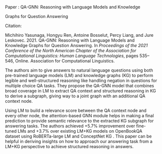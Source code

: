 ﻿Paper : QA-GNN: Reasoning with Language Models and Knowledge 

Graphs for Question Answering 

Citation: 

Michihiro Yasunaga, Hongyu Ren, Antoine Bosselut, Percy Liang, and Jure Leskovec. 2021. QA-GNN: Reasoning with Language Models and Knowledge Graphs for Question Answering. In *Proceedings of the 2021 Conference of the North American Chapter of the Association for Computational Linguistics: Human Language Technologies*, pages 535– 546, Online. Association for Computational Linguistics. 

The authors aim to give answers to natural language questions using both pre-trained language models (LM) and knowledge graphs (KG) to perform legible and well-structured reasoning like handling negation in questions for multiple choice QA tasks. They propose the QA-GNN model that combines broad coverage in LM to extract QA context and structured reasoning in KG to derive a subgraph, giving way to a joint graph with an additional QA context node. 

Using LM to build a relevance score between the QA context node and every other node, the attention-based GNN module helps in making a final prediction to provide semantic relevance to the extracted KG subgraph for answering tasks. The authors achieved +5.7% improvement over fine- tuned LMs and +3.7% over existing LM+KG models on OpenBookQA dataset using RoBERTa-large LM and ConceptNet KG . This paper can be helpful in deriving insights on how to approach our answering task from a LM+KG perspective to achieve structured reasoning in answers. 
